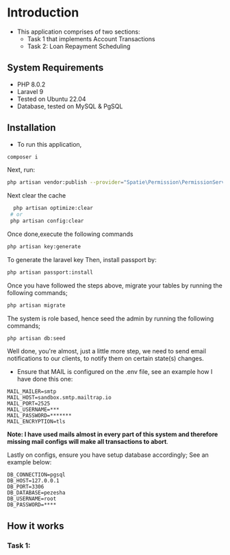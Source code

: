 # Introduction

- This application comprises of two sections:
   - Task 1 that implements Account Transactions
   - Task 2: Loan Repayment Scheduling

## System Requirements
- PHP 8.0.2
- Laravel 9
- Tested on Ubuntu 22.04
- Database, tested on MySQL & PgSQL

## Installation
- To run this application,
 ```bash
composer i
```
Next, run:

```bash
php artisan vendor:publish --provider="Spatie\Permission\PermissionServiceProvider"
```

Next clear the cache

```bash
  php artisan optimize:clear
 # or
 php artisan config:clear
```

Once done,execute the following commands
```bash
php artisan key:generate
```

To generate the laravel key
Then, install passport by:

```bash
php artisan passport:install
```

Once you have followed the steps above, migrate your tables by running the following commands;
```bash
php artisan migrate
```

The system is role based, hence seed the admin by running the following commands;
```bash
php artisan db:seed
```

Well done, you're almost, just a little more step, we need to send email notifications to our clients,
to notify them on certain state(s) changes.

- Ensure that MAIL is configured on the .env file, see an example how I have done this one:
```dotenv
MAIL_MAILER=smtp
MAIL_HOST=sandbox.smtp.mailtrap.io
MAIL_PORT=2525
MAIL_USERNAME=***
MAIL_PASSWORD=*******
MAIL_ENCRYPTION=tls
```

**Note: I have used mails almost in every part of this system and therefore missing mail configs will make all transactions to abort**.

Lastly on configs, ensure you have setup database accordingly;
See an example below:

```dotenv
DB_CONNECTION=pgsql
DB_HOST=127.0.0.1
DB_PORT=3306
DB_DATABASE=pezesha
DB_USERNAME=root
DB_PASSWORD=****
```

## How it works

### Task 1:


